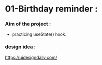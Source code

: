 # 01-Birthday reminder :

### Aim of the project :
 - practicing useState() hook.

### design idea :
https://uidesigndaily.com/

